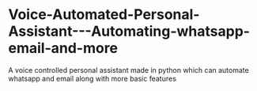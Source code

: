 # Voice-Automated-Personal-Assistant---Automating-whatsapp-email-and-more
A voice controlled personal assistant made in python which can automate whatsapp and email along with more basic features

